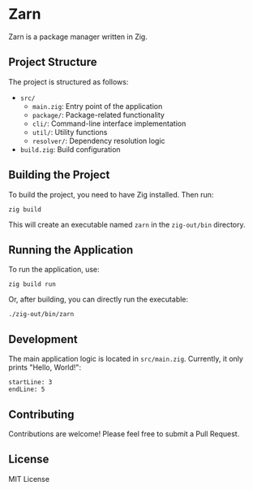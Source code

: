 # Zarn

Zarn is a package manager written in Zig.

## Project Structure

The project is structured as follows:

- `src/`
  - `main.zig`: Entry point of the application
  - `package/`: Package-related functionality
  - `cli/`: Command-line interface implementation
  - `util/`: Utility functions
  - `resolver/`: Dependency resolution logic
- `build.zig`: Build configuration

## Building the Project

To build the project, you need to have Zig installed. Then run:

```
zig build
```

This will create an executable named `zarn` in the `zig-out/bin` directory.

## Running the Application

To run the application, use:

```
zig build run
```

Or, after building, you can directly run the executable:

```
./zig-out/bin/zarn
```

## Development

The main application logic is located in `src/main.zig`. Currently, it only prints "Hello, World!":

```zig:src/main.zig
startLine: 3
endLine: 5
```

## Contributing

Contributions are welcome! Please feel free to submit a Pull Request.

## License

MIT License
